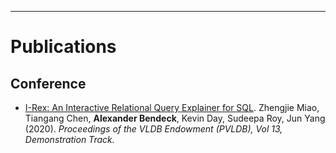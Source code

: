 ---
# Publications

## Conference

* [I-Rex: An Interactive Relational Query Explainer for SQL](http://www.vldb.org/pvldb/vol13/p2997-miao.pdf). Zhengjie Miao, Tiangang Chen, **Alexander Bendeck**, Kevin Day, Sudeepa Roy,  Jun Yang (2020). *Proceedings of the VLDB Endowment (PVLDB), Vol 13, Demonstration Track.*
